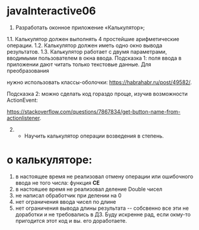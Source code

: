 # javaInteractive06
1. Разработать оконное приложение «Калькулятор»;

1.1. Калькулятор должен выполнять 4 простейшие арифметические операции.
1.2. Калькулятор должен иметь одно окно вывода результатов.
1.3. Калькулятор работает с двумя параметрами, вводимыми пользователем в окна ввода.
Подсказка 1: поля ввода в приложении дают читать только текстовые данные. Для преобразования

нужно использовать классы-оболочки: https://habrahabr.ru/post/49582/.

Подсказка 2: можно сделать код гораздо проще, изучив возможности ActionEvent:

https://stackoverflow.com/questions/7867834/get-button-name-from-actionlistener.

2. * Научить калькулятор операции возведения в степень.
# о калькуляторе:
1. в настоящее время не реализовал отмену операции или ошибочного ввода не того числа: функция **СЕ**
2. в настояшее время не реализовал деление Double чисел
3. не написал обработчик при делении на 0
4. нет ограничения ввода чисел по длине
5. нет ограничения вывода длины результата
--
собсвенно все эти не доработки и не требовались в ДЗ. Буду искренне рад, если окму-то пригодится этот код и вы. его доработаете.
